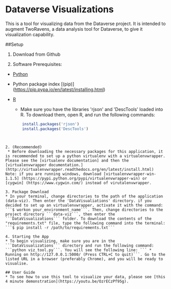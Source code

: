 # Dataverse Visualizations

This is a tool for visualizing data from the Dataverse project. It is intended to augment TwoRavens, a data analysis tool for Dataverse, to give it visualization capability. 

##Setup 
1. Download from Github

1. Software Prerequisites:
  * [Python](https://www.python.org/downloads/)
  * Python package index [(pip)] (https://pip.pypa.io/en/latest/installing.html)
  * [R](https://www.r-project.org/)
     + Make sure you have the libraries 'rjson' and 'DescTools' loaded into R. To download them, open R, and run the following    commands: 
    
    ``` R
        install.packages('rjson')
        install.packages('DescTools')
 ```
 

2. (Recommended)
  * Before downloading the necessary packages for this application, it is recommended to set up a python virtualenv with a virtualenvwrapper. Please see the [virtualenv documentation] and then the [virtualenvwrapper documentation.](http://virtualenvwrapper.readthedocs.org/en/latest/install.html) Note: if you are running windows, download [virtualenvwrapper-win-1.1.5] (https://pypi.python.org/pypi/virtualenvwrapper-win) or [cygwin] (https://www.cygwin.com/) instead of virutalenvwrapper.
 
3. Package Download
 * In your terminal, change directories to the path of the application (data-viz). Then enter the 'DataVisualiations' directory. if you decided to set up an virtualenvwrapper, activate it with the command: ```$ workon your_environment_name```. Then, change directories to the project directory ```data-viz```, then enter the ```DataVisualizations``` folder. To download the contents of the "requirements.txt" file, type the following command into the terminal: ```$ pip install -r /path/to/requirements.txt```
 
4. Starting the App
 * To begin visualizing, make sure you are in the ```DataVisualizations``` directory and run the following command: ```python viz_tool.py```. You will see the following line: ``` * Running on http://127.0.0.1:5000/ (Press CTRL+C to quit)```. Go to the listed URL in a browser (preferably Chrome), and you will be ready to visualise. 
 
## User Guide
* To see how to use this tool to visualize your data, please see [this 4 minute demonstration](https://youtu.be/OzrECzPf95g).
 
